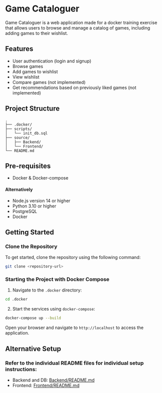 # Game Cataloguer
Game Cataloguer is a web application made for a docker training exercise that allows users to browse and manage a catalog of games, including adding games to their wishlist.

## Features
- User authentication (login and signup)
- Browse games
- Add games to wishlist
- View wishlist
- Compare games (not implemented)
- Get recommendations based on previously liked games (not implemented)

## Project Structure
```
.
├── .docker/
├── scripts/
│   └── init_db.sql
├── source/
│   ├── Backend/
│   └── Frontend/
└── README.md
```       
  
## Pre-requisites

- Docker & Docker-compose  
#### Alternatively
- Node.js version 14 or higher
- Python 3.10 or higher
- PostgreSQL
- Docker


## Getting Started

### Clone the Repository

To get started, clone the repository using the following command:

```bash
git clone <repository-url>
```

### Starting the Project with Docker Compose
1. Navigate to the `.docker` directory:

```bash 
cd .docker 
```

2. Start the services using `docker-compose`:

```bash 
docker-compose up --build 
```

Open your browser and navigate to `http://localhost` to access the application.

## Alternative Setup
### Refer to the individual README files for individual setup instructions:
- Backend and DB: [Backend/README.md](source/Backend/README.md)
- Frontend: [Frontend/README.md](source/Frontend/README.md)